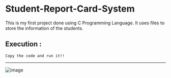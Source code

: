 # Student-Report-Card-System  
   This is my first project done using C Programming Language. It uses files to store the information of the students. 

## Execution : 
    Copy the code and run it!!
***
![image](https://user-images.githubusercontent.com/75073682/136704439-fa544961-d90c-4026-b763-9e7df450cec0.png)
